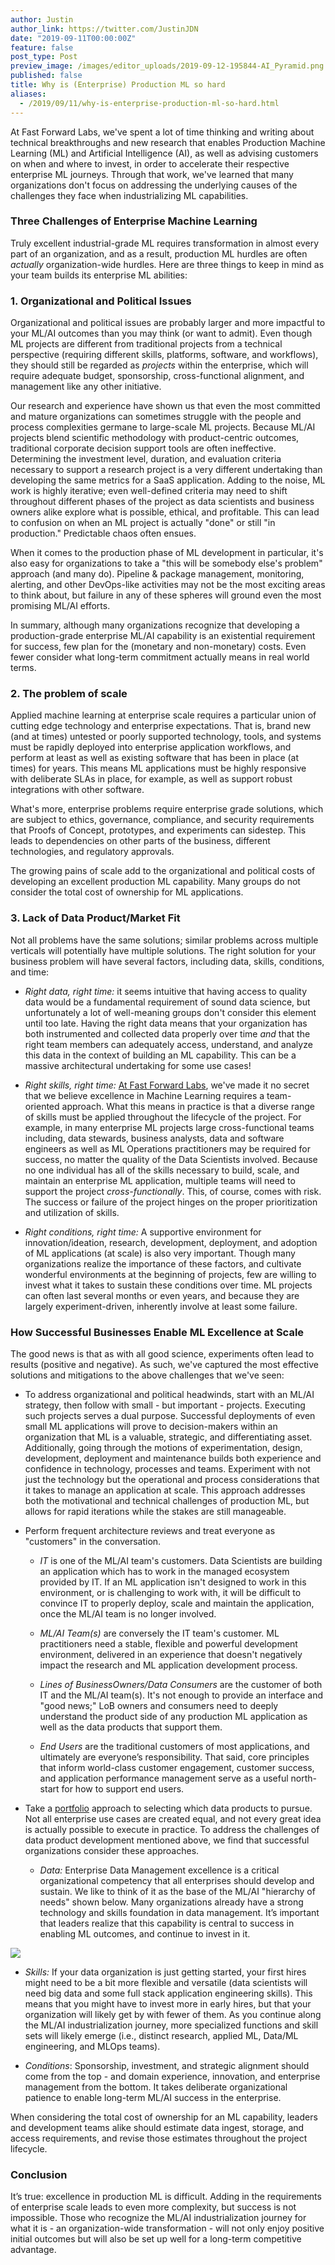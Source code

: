 ```yaml
---
author: Justin
author_link: https://twitter.com/JustinJDN
date: "2019-09-11T00:00:00Z"
feature: false
post_type: Post
preview_image: /images/editor_uploads/2019-09-12-195844-AI_Pyramid.png
published: false
title: Why is (Enterprise) Production ML so hard
aliases:
  - /2019/09/11/why-is-enterprise-production-ml-so-hard.html
---
```


At Fast Forward Labs, we've spent a lot of time thinking and writing about technical breakthroughs and new research that enables Production Machine Learning (ML) and Artificial Intelligence (AI), as well as advising customers on when and where to invest, in order to accelerate their respective enterprise ML journeys. Through that work, we've learned that many organizations don't focus on addressing the underlying causes of the challenges they face when industrializing ML capabilities.

### Three Challenges of Enterprise Machine Learning

Truly excellent industrial-grade ML requires transformation in almost every part of an organization, and as a result, production ML hurdles are often *actually* organization-wide hurdles. Here are three things to keep in mind as your team builds its enterprise ML abilities:

### 1. **Organizational and Political Issues** 
Organizational and political issues are probably larger and more impactful to your ML/AI outcomes than you may think (or want to admit). Even though ML projects are different from traditional projects from a technical perspective (requiring different skills, platforms, software, and workflows), they should still be regarded as *projects* within the enterprise, which will require adequate budget, sponsorship, cross-functional alignment, and management like any other initiative.

Our research and experience have shown us that even the most committed and mature organizations can sometimes struggle with the people and process complexities germane to large-scale ML projects. Because ML/AI projects blend scientific methodology with product-centric outcomes, traditional corporate decision support tools are often ineffective. Determining the investment level, duration, and evaluation criteria necessary to support a research project is a very different undertaking than developing the same metrics for a SaaS application. Adding to the noise, ML work is highly iterative; even well-defined criteria may need to shift throughout different phases of the project as data scientists and business owners alike explore what is possible, ethical, and profitable. This can lead to confusion on when an ML project is actually "done" or still "in production." Predictable chaos often ensues.

When it comes to the production phase of ML development in particular, it's also easy for organizations to take a "this will be somebody else's problem" approach (and many do). Pipeline & package management, monitoring, alerting, and other DevOps-like activities may not be the most exciting areas to think about, but failure in any of these spheres will ground even the most promising ML/AI efforts.

In summary, although many organizations recognize that developing a production-grade enterprise ML/AI capability is an existential requirement for success, few plan for the (monetary and non-monetary) costs. Even fewer consider what long-term commitment actually means in real world terms.  


### 2. **The problem of scale** 
Applied machine learning at enterprise scale requires a particular union of cutting edge technology and enterprise expectations. That is, brand new (and at times) untested or poorly supported technology, tools, and systems must be rapidly deployed into enterprise application workflows, and perform at least as well as existing software that has been in place (at times) for years. This means ML applications must be highly responsive with deliberate SLAs in place, for example, as well as support robust integrations with other software. 

What's more, enterprise problems require enterprise grade solutions, which are subject to ethics, governance, compliance, and security requirements that Proofs of Concept, prototypes, and experiments can sidestep. This leads to dependencies on other parts of the business, different technologies, and regulatory approvals.

The growing pains of scale add to the organizational and political costs of developing an excellent production ML capability. Many groups do not consider the total cost of ownership for ML applications.  

### 3. **Lack of Data Product/Market Fit**   
Not all problems have the same solutions; similar problems across multiple verticals will potentially have multiple solutions. The right solution for your business problem will have several factors, including data, skills, conditions, and time:

* *Right data, right time:* it seems intuitive that having access to quality data would be a fundamental requirement of sound data science, but unfortunately a lot of well-meaning groups don't consider this element until too late. Having the right data means that your organization has both instrumented and collected data properly over time _and_ that the right team members can adequately access, understand, and analyze this data in the context of building an ML capability. This can be a massive architectural undertaking for some use cases!  

* *Right skills, right time:* [At Fast Forward Labs](https://www.cloudera.com/products/fast-forward-labs-research.html), we've made it no secret that we believe excellence in Machine Learning requires a team-oriented approach. What this means in practice is that a diverse range of skills must be applied throughout the lifecycle of the project. For example, in many enterprise ML projects large cross-functional teams including, data stewards, business analysts, data and software engineers as well as ML Operations practitioners may be required for success, no matter the quality of the Data Scientists involved.  Because no one individual has all of the skills necessary to build, scale, and maintain an enterprise ML application, multiple teams will need to support the project _cross-functionally_. This, of course, comes with risk. The success or failure of the project hinges on the proper prioritization and utilization of skills.
 
* *Right conditions, right time:* A supportive environment for innovation/ideation, research, development, deployment, and adoption of ML applications (at scale) is also very important. Though many organizations realize the importance of these factors, and cultivate wonderful environments at the beginning of projects, few are willing to invest what it takes to sustain these conditions over time. ML projects can often last several months or even years, and because they are largely experiment-driven, inherently involve at least some failure. 

### How Successful Businesses Enable ML Excellence at Scale

The good news is that as with all good science, experiments often lead to results (positive and negative). As such, we've captured the most effective solutions and mitigations to the above challenges that we've seen:   

* To address organizational and political headwinds, start with an ML/AI strategy, then follow with small - but important - projects. Executing such projects serves a dual purpose. Successful deployments of even small ML applications will prove to decision-makers within an organization that ML is a valuable, strategic, and differentiating asset. Additionally, going through the motions of experimentation, design, development, deployment and maintenance builds both experience and confidence in technology, processes and teams. Experiment with not just the technology but the operational and process considerations that it takes to manage an application at scale. This approach addresses both the motivational and technical challenges of production ML, but allows for rapid iterations while the stakes are still manageable.

* Perform frequent architecture reviews and treat everyone as "customers" in the conversation.

  * *IT* is one of the ML/AI team's customers. Data Scientists are building an application which has to work in the managed ecosystem provided by IT. If an ML application isn't designed to work in this environment, or is challenging to work with, it will be difficult to convince IT to properly deploy, scale and maintain the application, once the ML/AI team is no longer involved.    

  * *ML/AI Team(s)* are conversely the IT team's customer. ML practitioners need a stable, flexible and powerful development environment, delivered in an experience that doesn't negatively impact the research and ML application development process.

  * *Lines of BusinessOwners/Data Consumers* are the customer of both IT and the ML/AI team(s). It's not enough to provide an interface and "good news;" LoB owners and consumers need to deeply understand the product side of any production ML application as well as the data products that support them.

  * *End Users* are the traditional customers of most applications, and ultimately are everyone’s responsibility. That said, core principles that inform world-class customer engagement, customer success, and application performance management serve as a useful north-start for how to support end users. 

* Take a [portfolio](https://www.thisismetis.com/blog/demystifying-data-science-recap-breaking-down-hilary-mason-keynote) approach to selecting which data products to pursue. Not all enterprise use cases are created equal, and not every great idea is actually possible to execute in practice. To address the challenges of data product development mentioned above, we find that successful organizations consider these approaches. 

  * *Data:* Enterprise Data Management excellence is a critical organizational competency that all enterprises should develop and sustain. We like to think of it as the base of the ML/AI "hierarchy of needs" shown below. Many organizations already have a strong technology and skills foundation in data management.  It’s important that leaders realize that this capability is central to success in enabling ML outcomes, and continue to invest in it.

![](/images/editor_uploads/2019-09-12-195844-AI_Pyramid.png)


  * *Skills:* If your data organization is just getting started, your first hires might need to be a bit more flexible and versatile (data scientists will need big data and some full stack application engineering skills). This means that you might have to invest more in early hires, but that your organization will likely get by with fewer of them. As you continue along the ML/AI industrialization journey, more specialized functions and skill sets will likely emerge (i.e., distinct research, applied ML, Data/ML engineering, and MLOps teams).

  * *Conditions*: Sponsorship, investment, and strategic alignment should come from the top - and domain experience, innovation, and enterprise management from the bottom. It takes deliberate organizational patience to enable long-term ML/AI success in the enterprise.  

When considering the total cost of ownership for an ML capability, leaders and development teams alike should estimate data ingest, storage, and access requirements, and revise those estimates throughout the project lifecycle.

### Conclusion

It’s true: excellence in production ML is difficult. Adding in the requirements of enterprise scale leads to even more complexity, but success is not impossible. Those who recognize the ML/AI industrialization journey for what it is - an organization-wide transformation - will not only enjoy positive initial outcomes but will also be set up well for a long-term competitive advantage.
